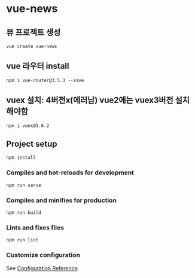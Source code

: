 # vue-news

## 뷰 프로젝트 생성
```
vue create vue-news
```

## vue 라우터 install
```
npm i vue-router@3.5.3 --save
```

## vuex 설치: 4버전x(에러남) vue2에는 vuex3버전 설치 해야함
```
npm i vuex@3.6.2
```

## Project setup
```
npm install
```

### Compiles and hot-reloads for development
```
npm run serve
```

### Compiles and minifies for production
```
npm run build
```

### Lints and fixes files
```
npm run lint
```

### Customize configuration
See [Configuration Reference](https://cli.vuejs.org/config/).
